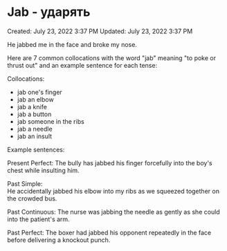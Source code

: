 # Jab - ударять

Created: July 23, 2022 3:37 PM
Updated: July 23, 2022 3:37 PM

He jabbed me in the face and broke my nose.


Here are 7 common collocations with the word "jab" meaning "to poke or thrust out" and an example sentence for each tense:

Collocations:

- jab one's finger
- jab an elbow  
- jab a knife 
- jab a button
- jab someone in the ribs
- jab a needle
- jab an insult

Example sentences:

Present Perfect:
The bully has jabbed his finger forcefully into the boy's chest while insulting him.  

Past Simple:  
He accidentally jabbed his elbow into my ribs as we squeezed together on the crowded bus.

Past Continuous:
The nurse was jabbing the needle as gently as she could into the patient's arm.

Past Perfect: 
The boxer had jabbed his opponent repeatedly in the face before delivering a knockout punch.